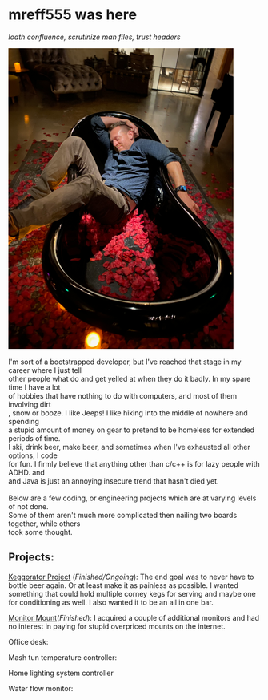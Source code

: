 # mreff555 was here

*loath confluence, scrutinize man files, trust headers*

![me](./resources/bathtubSmall.png)

I'm sort of a bootstrapped developer, but I've reached that stage in my career where I just tell<br />other people what do and get yelled at when they do it badly.  In my spare time I have a lot<br />of hobbies that have nothing to do with computers, and most of them involving dirt<br />, snow or booze.  I like Jeeps!  I like hiking into the middle of nowhere and spending<br />a stupid amount of money on gear to pretend to be homeless for extended periods of time.<br />I ski, drink beer, make beer, and sometimes when I've exhausted all other options, I code<br />for fun.  I firmly believe that anything other than c/c++ is for lazy people with ADHD. and<br />and Java is just an annoying insecure trend that hasn't died yet.<br /><br />Below are a few coding, or engineering projects which are at varying levels of not done. <br />Some of them aren't much more complicated then nailing two boards together, while others<br />took some thought.

## Projects:

[Keggorator Project](./projects/KeggeratorBuild.md) (*Finished/Ongoing*): The end goal was to never have to bottle beer again.  Or at least make it as painless as possible.  I wanted something that could hold multiple corney kegs for serving and maybe one for conditioning as well.  I also wanted it to be an all in one bar.

[Monitor Mount](./projects/monitorMount.md)(*Finished*): I acquired a couple of additional monitors and had no interest in paying for stupid overpriced mounts on the internet.

Office desk:

Mash tun temperature controller:

Home lighting system controller

Water flow monitor:
